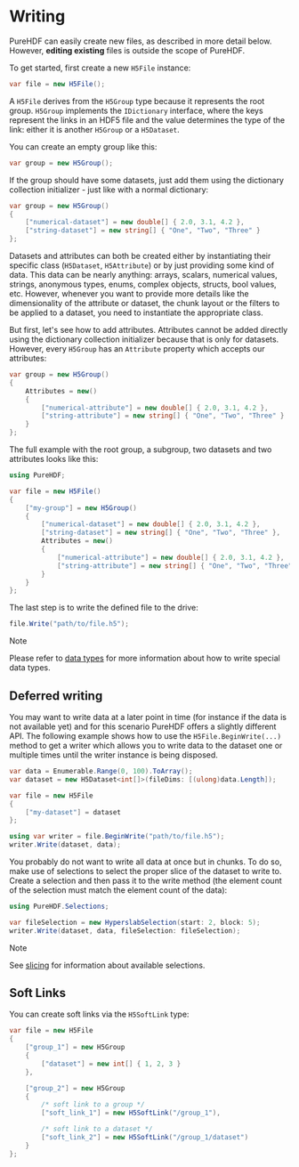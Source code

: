 # Writing

PureHDF can easily create new files, as described in more detail below. However, **editing existing** files is outside the scope of PureHDF.

To get started, first create a new `H5File` instance:

```cs
var file = new H5File();
```

A `H5File` derives from the `H5Group` type because it represents the root group. `H5Group` implements the `IDictionary` interface, where the keys represent the links in an HDF5 file and the value determines the type of the link: either it is another `H5Group` or a `H5Dataset`. 

You can create an empty group like this:

```cs
var group = new H5Group();
```

If the group should have some datasets, just add them using the dictionary collection initializer - just like with a normal dictionary:

```cs
var group = new H5Group()
{
    ["numerical-dataset"] = new double[] { 2.0, 3.1, 4.2 },
    ["string-dataset"] = new string[] { "One", "Two", "Three" }
};
```

Datasets and attributes can both be created either by instantiating their specific class (`H5Dataset`, `H5Attribute`) or by just providing some kind of data. This data can be nearly anything: arrays, scalars, numerical values, strings, anonymous types, enums, complex objects, structs, bool values, etc. However, whenever you want to provide more details like the dimensionality of the attribute or dataset, the chunk layout or the filters to be applied to a dataset, you need to instantiate the appropriate class.

But first, let's see how to add attributes. Attributes cannot be added directly using the dictionary collection initializer because that is only for datasets. However, every `H5Group` has an `Attribute` property which accepts our attributes:

```cs
var group = new H5Group()
{
    Attributes = new()
    {
        ["numerical-attribute"] = new double[] { 2.0, 3.1, 4.2 },
        ["string-attribute"] = new string[] { "One", "Two", "Three" }
    }
};
```

The full example with the root group, a subgroup, two datasets and two attributes looks like this:

```cs
using PureHDF;

var file = new H5File()
{
    ["my-group"] = new H5Group()
    {
        ["numerical-dataset"] = new double[] { 2.0, 3.1, 4.2 },
        ["string-dataset"] = new string[] { "One", "Two", "Three" },
        Attributes = new()
        {
            ["numerical-attribute"] = new double[] { 2.0, 3.1, 4.2 },
            ["string-attribute"] = new string[] { "One", "Two", "Three" }
        }
    }
};
```

The last step is to write the defined file to the drive:

```cs
file.Write("path/to/file.h5");
```

> [!NOTE]
> Please refer to [data types](data-types.md) for more information about how to write special data types.

## Deferred writing

You may want to write data at a later point in time (for instance if the data is not available yet) and for this scenario PureHDF offers a slightly different API. The following example shows how to use the `H5File.BeginWrite(...)` method to get a writer which allows you to write data to the dataset one or multiple times until the writer instance is being disposed.

```cs
var data = Enumerable.Range(0, 100).ToArray();
var dataset = new H5Dataset<int[]>(fileDims: [(ulong)data.Length]);

var file = new H5File
{
    ["my-dataset"] = dataset
};

using var writer = file.BeginWrite("path/to/file.h5");
writer.Write(dataset, data);
```

You probably do not want to write all data at once but in chunks. To do so, make use of selections to select the proper slice of the dataset to write to. Create a selection and then pass it to the write method (the element count of the selection must match the element count of the data):

```cs
using PureHDF.Selections;

var fileSelection = new HyperslabSelection(start: 2, block: 5);
writer.Write(dataset, data, fileSelection: fileSelection);
```

> [!NOTE]
> See [slicing](../reading/slicing.md) for information about available selections.

## Soft Links

You can create soft links via the `H5SoftLink` type:

```cs
var file = new H5File
{
    ["group_1"] = new H5Group
    {
        ["dataset"] = new int[] { 1, 2, 3 }
    },

    ["group_2"] = new H5Group
    {
        /* soft link to a group */
        ["soft_link_1"] = new H5SoftLink("/group_1"),

        /* soft link to a dataset */
        ["soft_link_2"] = new H5SoftLink("/group_1/dataset")
    }
};
```